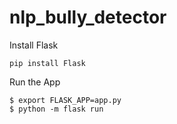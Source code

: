 # nlp_bully_detector

Install Flask
``` 
pip install Flask  
```

Run the App
```
$ export FLASK_APP=app.py
$ python -m flask run 
```
